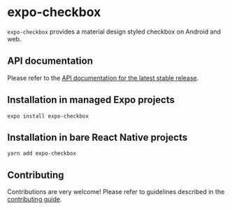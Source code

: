 # expo-checkbox

`expo-checkbox` provides a material design styled checkbox on Android and web.

## API documentation

Please refer to the [API documentation for the latest stable release](https://docs.expo.io/versions/latest/sdk/checkbox/).

## Installation in managed Expo projects

`expo install expo-checkbox`

## Installation in bare React Native projects

`yarn add expo-checkbox`

## Contributing

Contributions are very welcome! Please refer to guidelines described in the [contributing guide](https://github.com/expo/expo#contributing).

